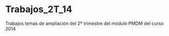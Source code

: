 Trabajos_2T_14
==============

Trabajos temas de ampliación del 2º trimestre del módulo PMDM del curso 2014
